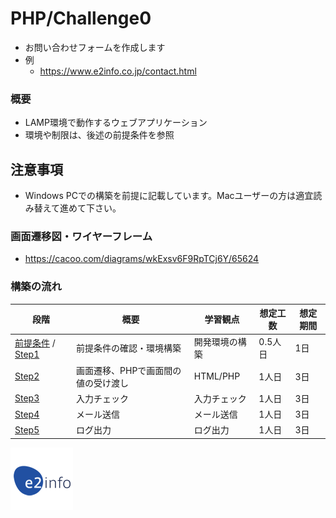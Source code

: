 # PHP/Challenge0

* お問い合わせフォームを作成します
* 例
    * https://www.e2info.co.jp/contact.html

### 概要

* LAMP環境で動作するウェブアプリケーション
* 環境や制限は、後述の前提条件を参照

## 注意事項

* Windows PCでの構築を前提に記載しています。Macユーザーの方は適宜読み替えて進めて下さい。

### 画面遷移図・ワイヤーフレーム

* https://cacoo.com/diagrams/wkExsv6F9RpTCj6Y/65624

### 構築の流れ

|  段階 | 概要 | 学習観点 | 想定工数 | 想定期間 |
|  ------ | ------ | ------  | ------ | ------ |
| [前提条件](../Common/Step0.md) / [Step1](../Common/Step1.md) | 前提条件の確認・環境構築 | 開発環境の構築 | 0.5人日 | 1日 |
| [Step2](Step2.md) | 画面遷移、PHPで画面間の値の受け渡し | HTML/PHP | 1人日 | 3日 |
| [Step3](Step3.md) | 入力チェック | 入力チェック | 1人日 | 3日 |
| [Step4](Step4.md) | メール送信 | メール送信 | 1人日 | 3日 |
| [Step5](Step5.md) | ログ出力 | ログ出力 | 1人日 | 3日 |

![イーツー・インフォロゴ](https://raw.githubusercontent.com/e2info/e2info-warehouse/master/images/logo/logo100x100_transparent.png)
